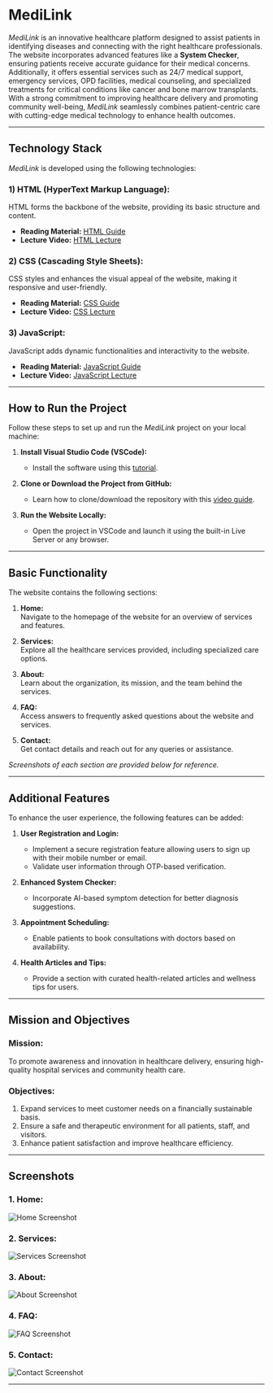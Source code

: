 # **MediLink**  
*MediLink* is an innovative healthcare platform designed to assist patients in identifying diseases and connecting with the right healthcare professionals. The website incorporates advanced features like a **System Checker**, ensuring patients receive accurate guidance for their medical concerns. Additionally, it offers essential services such as 24/7 medical support, emergency services, OPD facilities, medical counseling, and specialized treatments for critical conditions like cancer and bone marrow transplants. With a strong commitment to improving healthcare delivery and promoting community well-being, *MediLink* seamlessly combines patient-centric care with cutting-edge medical technology to enhance health outcomes.

---

## **Technology Stack**  
*MediLink* is developed using the following technologies:  

### **1) HTML (HyperText Markup Language):**  
HTML forms the backbone of the website, providing its basic structure and content.  
- **Reading Material:** [HTML Guide](https://www.w3schools.com/html/default.asp)  
- **Lecture Video:** [HTML Lecture](https://www.youtube.com/watch?v=BsDoLVMnmZs)  

### **2) CSS (Cascading Style Sheets):**  
CSS styles and enhances the visual appeal of the website, making it responsive and user-friendly.  
- **Reading Material:** [CSS Guide](https://www.w3schools.com/css/default.asp)  
- **Lecture Video:** [CSS Lecture](https://www.youtube.com/watch?v=wRNinF7YQqQ)  

### **3) JavaScript:**  
JavaScript adds dynamic functionalities and interactivity to the website.  
- **Reading Material:** [JavaScript Guide](https://www.w3schools.com/js/default.asp)  
- **Lecture Video:** [JavaScript Lecture](https://www.youtube.com/watch?v=hKB-YGF14SY)  

---

## **How to Run the Project**  
Follow these steps to set up and run the *MediLink* project on your local machine:  

1. **Install Visual Studio Code (VSCode):**  
   - Install the software using this [tutorial](https://www.youtube.com/watch?v=TeZdo8mx0gc).  

2. **Clone or Download the Project from GitHub:**  
   - Learn how to clone/download the repository with this [video guide](https://www.youtube.com/watch?v=Vl4Gl-ut1XI&t=213s).  

3. **Run the Website Locally:**  
   - Open the project in VSCode and launch it using the built-in Live Server or any browser.  

---

## **Basic Functionality**  
The website contains the following sections:  

1. **Home:**  
   Navigate to the homepage of the website for an overview of services and features.  

2. **Services:**  
   Explore all the healthcare services provided, including specialized care options.  

3. **About:**  
   Learn about the organization, its mission, and the team behind the services.  

4. **FAQ:**  
   Access answers to frequently asked questions about the website and services.  

5. **Contact:**  
   Get contact details and reach out for any queries or assistance.  

*Screenshots of each section are provided below for reference.*  

---

## **Additional Features**  
To enhance the user experience, the following features can be added:  

1. **User Registration and Login:**  
   - Implement a secure registration feature allowing users to sign up with their mobile number or email.  
   - Validate user information through OTP-based verification.  

2. **Enhanced System Checker:**  
   - Incorporate AI-based symptom detection for better diagnosis suggestions.  

3. **Appointment Scheduling:**  
   - Enable patients to book consultations with doctors based on availability.  

4. **Health Articles and Tips:**  
   - Provide a section with curated health-related articles and wellness tips for users.  
---

## **Mission and Objectives**  
### **Mission:**  
To promote awareness and innovation in healthcare delivery, ensuring high-quality hospital services and community health care.  

### **Objectives:**  
1. Expand services to meet customer needs on a financially sustainable basis.  
2. Ensure a safe and therapeutic environment for all patients, staff, and visitors.  
3. Enhance patient satisfaction and improve healthcare efficiency.   

---

## **Screenshots**  

### 1. Home:  
![Home Screenshot](https://github.com/user-attachments/assets/101e2bfd-180f-4613-a072-742a85f71d1b)  

### 2. Services:  
![Services Screenshot](https://github.com/user-attachments/assets/d9599803-f284-4d3a-9669-2f53704fa18b)  

### 3. About:  
![About Screenshot](https://github.com/user-attachments/assets/9e265f44-8baa-42c1-a2c1-e77bd16de794)  

### 4. FAQ:  
![FAQ Screenshot](https://github.com/user-attachments/assets/07d602e9-ee98-4fa8-8e29-acd90f356f68)  

### 5. Contact:  
![Contact Screenshot](https://github.com/user-attachments/assets/00d1e9ba-f2ed-4b6e-8a3d-4396745aefe4)  

---
